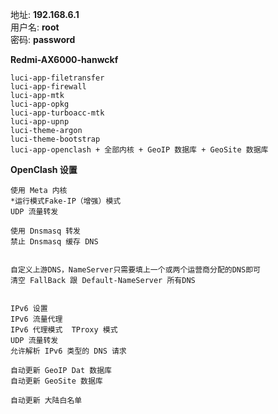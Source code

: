 地址: **192.168.6.1**<br>
用户名: **root**<br>
密码: **password**


**Redmi-AX6000-hanwckf**
```
luci-app-filetransfer
luci-app-firewall
luci-app-mtk
luci-app-opkg
luci-app-turboacc-mtk
luci-app-upnp
luci-theme-argon
luci-theme-bootstrap
luci-app-openclash + 全部内核 + GeoIP 数据库 + GeoSite 数据库
```

**OpenClash 设置**
```
使用 Meta 内核
*运行模式Fake-IP（增强）模式
UDP 流量转发

使用 Dnsmasq 转发
禁止 Dnsmasq 缓存 DNS


自定义上游DNS，NameServer只需要填上一个或两个运营商分配的DNS即可
清空 FallBack 跟 Default-NameServer 所有DNS


IPv6 设置
IPv6 流量代理
IPv6 代理模式  TProxy 模式
UDP 流量转发
允许解析 IPv6 类型的 DNS 请求

自动更新 GeoIP Dat 数据库
自动更新 GeoSite 数据库

自动更新 大陆白名单
```

